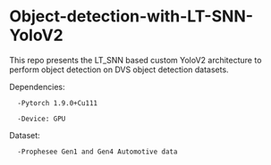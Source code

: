 # Object-detection-with-LT-SNN-YoloV2
This repo presents the LT_SNN based custom YoloV2 architecture to perform object detection on DVS object detection datasets.

Dependencies:

      -Pytorch 1.9.0+Cu111
  
      -Device: GPU
  
Dataset:

      -Prophesee Gen1 and Gen4 Automotive data
